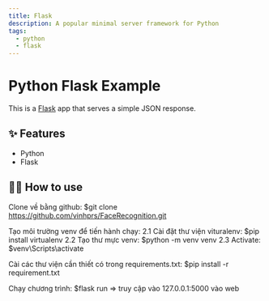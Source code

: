 ```yaml
---
title: Flask
description: A popular minimal server framework for Python
tags:
  - python
  - flask
---
```


# Python Flask Example

This is a [Flask](https://flask.palletsprojects.com/en/1.1.x/) app that serves a simple JSON response.

## ✨ Features

- Python
- Flask

## 💁‍♀️ How to use

Clone về bằng github: $git clone https://github.com/vinhprs/FaceRecognition.git

Tạo môi trường venv để tiến hành chạy: 2.1 Cài đặt thư viện vituralenv: $pip install virtualenv 2.2 Tạo thư mực venv: $python -m venv venv 2.3 Activate: $venv\Scripts\activate

Cài các thư viện cần thiết có trong requirements.txt: $pip install -r requirement.txt

Chạy chương trình: $flask run => truy cập vào 127.0.0.1:5000 vào web
